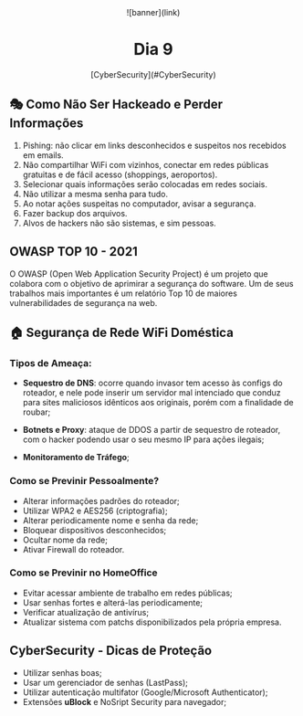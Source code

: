 <div align="center">
    ![banner](link)
    <h1> Dia 9 </h1>
    <p> [CyberSecurity](#CyberSecurity) </p>
</div>

## 🎭 Como Não Ser Hackeado e Perder Informações
1. Pishing: não clicar em links desconhecidos e suspeitos nos recebidos em emails.
2. Não compartilhar WiFi com vizinhos, conectar em redes públicas gratuitas e de fácil acesso (shoppings, aeroportos).
3. Selecionar quais informações serão colocadas em redes sociais.
4. Não utilizar a mesma senha para tudo.
5. Ao notar ações suspeitas no computador, avisar a segurança.
6. Fazer backup dos arquivos.
7. Alvos de hackers não são sistemas, e sim pessoas.

## OWASP TOP 10 - 2021
O OWASP (Open Web Application Security Project) é um projeto que colabora com o objetivo de aprimirar a segurança do software. Um de seus trabalhos mais importantes é um relatório Top 10 de maiores vulnerabilidades de segurança na web.

## 🏠 Segurança de Rede WiFi Doméstica

### Tipos de Ameaça:
- **Sequestro de DNS**: ocorre quando invasor tem acesso às configs do roteador, e nele pode inserir um servidor mal intenciado que conduz para sites maliciosos idênticos aos originais, porém com a finalidade de roubar;

- **Botnets e Proxy**: ataque de DDOS a partir de sequestro de roteador, com o hacker podendo usar o seu mesmo IP para ações ilegais;
- **Monitoramento de Tráfego**;

 ### Como se Previnir Pessoalmente?
- Alterar informações padrões do roteador;
- Utilizar WPA2 e AES256 (criptografia);
- Alterar periodicamente nome e senha da rede;
- Bloquear dispositivos desconhecidos;
- Ocultar nome da rede;
- Ativar Firewall do roteador.

### Como se Previnir no HomeOffice
- Evitar acessar ambiente de trabalho em redes públicas;
- Usar senhas fortes e alterá-las periodicamente;
- Verificar atualização de antivírus;
- Atualizar sistema com patchs disponibilizados pela própria empresa.


## CyberSecurity - Dicas de Proteção
- Utilizar senhas boas;
- Usar um gerenciador de senhas (LastPass);
- Utilizar autenticação multifator (Google/Microsoft Authenticator);
- Extensões **uBlock** e NoSript Security para navegador;